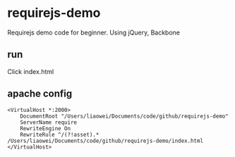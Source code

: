 # requirejs-demo
Requirejs demo code for beginner. Using jQuery, Backbone

## run
Click index.html

## apache config
```
<VirtualHost *:2000>
    DocumentRoot "/Users/liaowei/Documents/code/github/requirejs-demo"
    ServerName require
    RewriteEngine On
    RewriteRule ^/(?!asset).* /Users/liaowei/Documents/code/github/requirejs-demo/index.html
</VirtualHost>
```